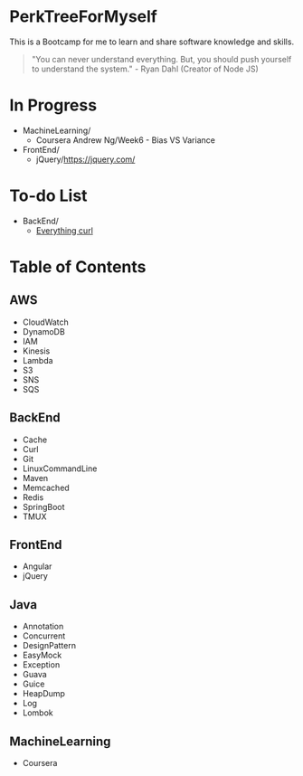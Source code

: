 # PerkTreeForMyself
This is a Bootcamp for me to learn and share software knowledge and skills.

> "You can never understand everything. But, you should push yourself to understand the system." - Ryan Dahl (Creator of Node JS)

# In Progress
- MachineLearning/
  - Coursera Andrew Ng/Week6 - Bias VS Variance
- FrontEnd/
  - jQuery/https://jquery.com/

# To-do List
- BackEnd/
  - [Everything curl](https://ec.haxx.se/cmdline)

# Table of Contents
## AWS
- CloudWatch
- DynamoDB
- IAM
- Kinesis
- Lambda
- S3
- SNS
- SQS

## BackEnd
- Cache
- Curl
- Git
- LinuxCommandLine
- Maven
- Memcached
- Redis
- SpringBoot
- TMUX

## FrontEnd
- Angular
- jQuery

## Java
- Annotation
- Concurrent
- DesignPattern
- EasyMock
- Exception
- Guava
- Guice
- HeapDump
- Log
- Lombok

## MachineLearning
- Coursera
